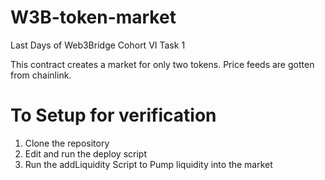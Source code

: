 # W3B-token-market
Last Days of Web3Bridge Cohort VI Task 1

This contract creates a market for only two tokens. Price feeds are gotten from chainlink.

# To Setup for verification
1) Clone the repository
2) Edit and run the deploy script
3) Run the addLiquidity Script to Pump liquidity into the market
